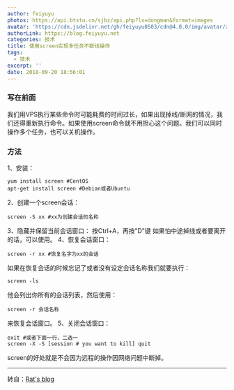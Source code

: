 ```yaml
---
author: feiyuyu
photos: https://api.btstu.cn/sjbz/api.php?lx=dongman&format=images
avatar: 'https://cdn.jsdelivr.net/gh/feiyuyu0503/cdn@4.0.0/img/avatar/avater.jpg'
authorLink: https://blog.feiyuyu.net
categories: 技术
title: 使用screen实现多任务不断线操作
tags:
  - 技术
excerpt: ''
date: 2018-09-20 18:56:01
---
```


### 写在前面

我们用VPS执行某些命令时可能耗费的时间过长，如果出现掉线/断网的情况，我们还得重新执行命令。如果使用screen命令就不用担心这个问题。我们可以同时操作多个任务，也可以关机操作。

### 方法

1、安装：

    yum install screen #CentOS
    apt-get install screen #Debian或者Ubuntu
    

2、创建一个screen会话：

    screen -S xx #xx为创建会话的名称
    

3、隐藏并保留当前会话窗口： 按Ctrl+A，再按"D"键 如果怕中途掉线或者要离开的话，可以使用。 4、恢复会话窗口：

    screen -r xx #恢复名字为xx的会话
    

如果在恢复会话的时候忘记了或者没有设定会话名称我们就要执行：

    screen -ls
    

他会列出你所有的会话列表，然后使用：

    screen -r 会话名称
    

来恢复会话窗口。 5、关闭会话窗口：

    exit #或者下面一行，二选一
    screen -X -S [session # you want to kill] quit
    

screen的好处就是不会因为远程的操作因网络问题中断掉。

* * *

转自：[Rat's blog](https://www.moerats.com/archives/142/ "Rat's blog")
